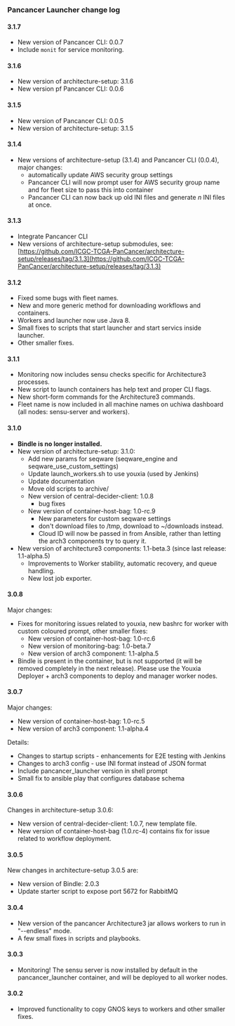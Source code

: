 ### Pancancer Launcher change log

#### 3.1.7
 - New version of Pancancer CLI: 0.0.7
 - Include `monit` for service monitoring.

#### 3.1.6
 - New version of architecture-setup: 3.1.6
 - New version pf Pancancer CLI: 0.0.6

#### 3.1.5
 - New version of Pancancer CLI: 0.0.5
 - New version of architecture-setup: 3.1.5

#### 3.1.4
 - New versions of architecture-setup (3.1.4) and Pancancer CLI (0.0.4), major changes:
   - automatically update AWS security group settings
   - Pancancer CLI will now prompt user for AWS security group name and for fleet size to pass this into container
   - Pancancer CLI can now back up old INI files and generate _n_ INI files at once.

#### 3.1.3
 - Integrate Pancancer CLI
 - New versions of architecture-setup submodules, see: [https://github.com/ICGC-TCGA-PanCancer/architecture-setup/releases/tag/3.1.3](https://github.com/ICGC-TCGA-PanCancer/architecture-setup/releases/tag/3.1.3)

#### 3.1.2
 - Fixed some bugs with fleet names.
 - New and more generic method for downloading workflows and containers.
 - Workers and launcher now use Java 8.
 - Small fixes to scripts that start launcher and start servics inside launcher.
 - Other smaller fixes.

#### 3.1.1
 - Monitoring now includes sensu checks specific for Architecture3 processes.
 - New script to launch containers has help text and proper CLI flags.
 - New short-form commands for the Architecture3 commands.
 - Fleet name is now included in all machine names on uchiwa dashboard (all nodes: sensu-server and workers).

#### 3.1.0
 - **Bindle is no longer installed.**
 - New version of architecture-setup: 3.1.0:
   - Add new params for seqware (seqware_engine and seqware_use_custom_settings)
   - Update launch_workers.sh to use youxia (used by Jenkins)
   - Update documentation
   - Move old scripts to archive/
   - New version of central-decider-client: 1.0.8
     - bug fixes
   - New version of container-host-bag: 1.0-rc.9
     - New parameters for custom seqware settings
     - don't download files to /tmp, download to ~/downloads instead.
     - Cloud ID will now be passed in from Ansible, rather than letting the arch3 components try to query it.
 - New version of architecture3 components: 1.1-beta.3 (since last release: 1.1-alpha.5)
   - Improvements to Worker stability, automatic recovery, and queue handling.
   - New lost job exporter.

#### 3.0.8
Major changes:
 - Fixes for monitoring issues related to youxia, new bashrc for worker with custom coloured prompt, other smaller fixes:
   - New version of container-host-bag: 1.0-rc.6
   - New version of monitoring-bag: 1.0-beta.7
   - New version of arch3 component: 1.1-alpha.5
 - Bindle is present in the container, but is not supported (it will be removed completely in the next release). Please use the Youxia Deployer + arch3 components to deploy and manager worker nodes.

#### 3.0.7
Major changes:
 - New version of container-host-bag: 1.0-rc.5
 - New version of arch3 component: 1.1-alpha.4

Details:
 - Changes to startup scripts - enhancements for E2E testing with Jenkins
 - Changes to arch3 config - use INI format instead of JSON format
 - Include pancancer_launcher version in shell prompt
 - Small fix to ansible play that configures database schema


#### 3.0.6
Changes in architecture-setup 3.0.6:
 - New version of central-decider-client: 1.0.7, new template file.
 - New version of container-host-bag (1.0.rc-4) contains fix for issue related to workflow deployment.

#### 3.0.5
New changes in architecture-setup 3.0.5 are:
  - New version of Bindle: 2.0.3
  - Update starter script to expose port 5672 for RabbitMQ

#### 3.0.4
  - New version of the pancancer Architecture3 jar allows workers to run in "--endless" mode.
  - A few small fixes in scripts and playbooks.

#### 3.0.3
  - Monitoring! The sensu server is now installed by default in the pancancer_launcher container, and will be deployed to all worker nodes.

#### 3.0.2
  - Improved functionality to copy GNOS keys to workers and other smaller fixes.
